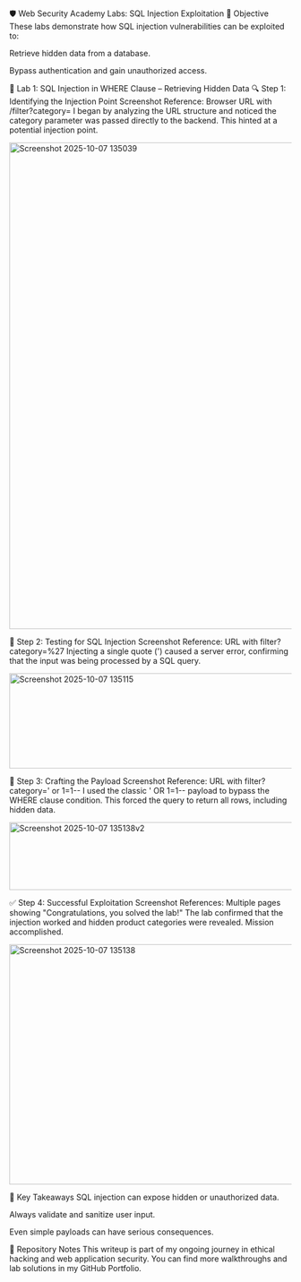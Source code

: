 🛡️ Web Security Academy Labs: SQL Injection Exploitation
🧠 Objective
These labs demonstrate how SQL injection vulnerabilities can be exploited to:

Retrieve hidden data from a database.

Bypass authentication and gain unauthorized access.

🧩 Lab 1: SQL Injection in WHERE Clause – Retrieving Hidden Data
🔍 Step 1: Identifying the Injection Point
Screenshot Reference: Browser URL with /filter?category= I began by analyzing the URL structure and noticed the category parameter was passed directly to the backend. This hinted at a potential injection point.

<img width="931" height="869" alt="Screenshot 2025-10-07 135039" src="https://github.com/user-attachments/assets/3f9085a6-e994-49fe-9b84-75dc17d6f27c" />

🧪 Step 2: Testing for SQL Injection
Screenshot Reference: URL with filter?category=%27 Injecting a single quote (') caused a server error, confirming that the input was being processed by a SQL query.

<img width="621" height="170" alt="Screenshot 2025-10-07 135115" src="https://github.com/user-attachments/assets/a710ba51-f17a-4e40-848d-eeb059f74801" />

🧬 Step 3: Crafting the Payload
Screenshot Reference: URL with filter?category=' or 1=1-- I used the classic ' OR 1=1-- payload to bypass the WHERE clause condition. This forced the query to return all rows, including hidden data.

<img width="631" height="121" alt="Screenshot 2025-10-07 135138v2" src="https://github.com/user-attachments/assets/2fc9016e-a349-4d21-b3d8-3f6044b11a4c" />


✅ Step 4: Successful Exploitation
Screenshot References: Multiple pages showing "Congratulations, you solved the lab!" The lab confirmed that the injection worked and hidden product categories were revealed. Mission accomplished.

<img width="751" height="429" alt="Screenshot 2025-10-07 135138" src="https://github.com/user-attachments/assets/3072e560-4c65-447d-9a1a-47bd96f36e4c" />

🧠 Key Takeaways
SQL injection can expose hidden or unauthorized data.

Always validate and sanitize user input.

Even simple payloads can have serious consequences.

📁 Repository Notes
This writeup is part of my ongoing journey in ethical hacking and web application security. You can find more walkthroughs and lab solutions in my GitHub Portfolio.

